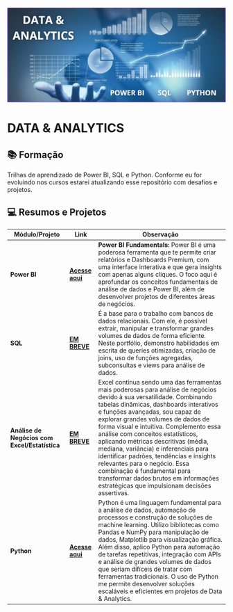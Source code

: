 ![Logo](/Data%20&%20Analytics.jpg)

# DATA & ANALYTICS

## 📚 Formação
Trilhas de aprendizado de Power BI, SQL e Python. Conforme eu for evoluindo nos cursos estarei atualizando esse repositório com desafios e projetos. 

## 💻 Resumos e Projetos

| Módulo/Projeto                             | Link          | Observação                                                                                        |
|--------------------------------------------|---------------|---------------------------------------------------------------------------------------------------|
| **Power BI**                 | **[Acesse aqui](/power%20bi/)** | **Power BI Fundamentals:** Power BI é uma poderosa ferramenta que te permite criar relatórios e Dashboards Premium, com uma interface interativa e que gera insights com apenas alguns cliques. O foco aqui é aprofundar os conceitos fundamentais de análise de dados e Power BI, além de desenvolver projetos de diferentes áreas de negócios.  |
| **SQL**                 | **[EM BREVE]()** |  É a base para o trabalho com bancos de dados relacionais. Com ele, é possível extrair, manipular e transformar grandes volumes de dados de forma eficiente. Neste portfólio, demonstro habilidades em escrita de queries otimizadas, criação de joins, uso de funções agregadas, subconsultas e views para análise de dados. |
| **Análise de Negócios com Excel/Estatística**                 | **[EM BREVE]()** | Excel continua sendo uma das ferramentas mais poderosas para análise de negócios devido à sua versatilidade. Combinando tabelas dinâmicas, dashboards interativos e funções avançadas, sou capaz de explorar grandes volumes de dados de forma visual e intuitiva. Complemento essa análise com conceitos estatísticos, aplicando métricas descritivas (média, mediana, variância) e inferenciais para identificar padrões, tendências e insights relevantes para o negócio. Essa combinação é fundamental para transformar dados brutos em informações estratégicas que impulsionam decisões assertivas.  |
| **Python**                 | **[Acesse aqui](/python/)** | Python é uma linguagem fundamental para a análise de dados, automação de processos e construção de soluções de machine learning. Utilizo bibliotecas como Pandas e NumPy para manipulação de dados, Matplotlib para visualização gráfica. Além disso, aplico Python para automação de tarefas repetitivas, integração com APIs e análise de grandes volumes de dados que seriam difíceis de tratar com ferramentas tradicionais. O uso de Python me permite desenvolver soluções escaláveis e eficientes em projetos de Data & Analytics.  |